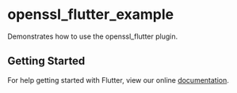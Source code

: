 # openssl_flutter_example

Demonstrates how to use the openssl_flutter plugin.

## Getting Started

For help getting started with Flutter, view our online
[documentation](https://flutter.io/).
